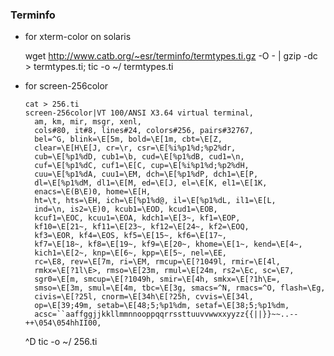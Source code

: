 ### Terminfo

- for xterm-color on solaris 

    wget http://www.catb.org/~esr/terminfo/termtypes.ti.gz -O - | gzip -dc > termtypes.ti;
    tic -o ~/ termtypes.ti

- for screen-256color

      cat > 256.ti
      screen-256color|VT 100/ANSI X3.64 virtual terminal,
        am, km, mir, msgr, xenl,
        cols#80, it#8, lines#24, colors#256, pairs#32767,
        bel=^G, blink=\E[5m, bold=\E[1m, cbt=\E[Z,
        clear=\E[H\E[J, cr=\r, csr=\E[%i%p1%d;%p2%dr,
        cub=\E[%p1%dD, cub1=\b, cud=\E[%p1%dB, cud1=\n,
        cuf=\E[%p1%dC, cuf1=\E[C, cup=\E[%i%p1%d;%p2%dH,
        cuu=\E[%p1%dA, cuu1=\EM, dch=\E[%p1%dP, dch1=\E[P,
        dl=\E[%p1%dM, dl1=\E[M, ed=\E[J, el=\E[K, el1=\E[1K,
        enacs=\E(B\E)0, home=\E[H,
        ht=\t, hts=\EH, ich=\E[%p1%d@, il=\E[%p1%dL, il1=\E[L,
        ind=\n, is2=\E)0, kcub1=\EOD, kcud1=\EOB,
        kcuf1=\EOC, kcuu1=\EOA, kdch1=\E[3~, kf1=\EOP,
        kf10=\E[21~, kf11=\E[23~, kf12=\E[24~, kf2=\EOQ,
        kf3=\EOR, kf4=\EOS, kf5=\E[15~, kf6=\E[17~,
        kf7=\E[18~, kf8=\E[19~, kf9=\E[20~, khome=\E[1~, kend=\E[4~,
        kich1=\E[2~, knp=\E[6~, kpp=\E[5~, nel=\EE,
        rc=\E8, rev=\E[7m, ri=\EM, rmcup=\E[?1049l, rmir=\E[4l,
        rmkx=\E[?1l\E>, rmso=\E[23m, rmul=\E[24m, rs2=\Ec, sc=\E7,
        sgr0=\E[m, smcup=\E[?1049h, smir=\E[4h, smkx=\E[?1h\E=,
        smso=\E[3m, smul=\E[4m, tbc=\E[3g, smacs=^N, rmacs=^O, flash=\Eg, 
        civis=\E[?25l, cnorm=\E[34h\E[?25h, cvvis=\E[34l,
        op=\E[39;49m, setab=\E[48;5;%p1%dm, setaf=\E[38;5;%p1%dm,
        acsc=``aaffggjjkkllmmnnooppqqrrssttuuvvwwxxyyzz{{||}}~~..--++\054\054hhII00,
     ^D
     tic -o ~/ 256.ti
